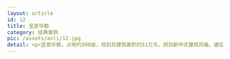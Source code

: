 ```yaml
---
layout: article
id: 12
title: 昱景华都
category: 经典案例
pic: /assets/anli/12.jpg
detail: <p>昱景华都，占地约500亩，规划总建筑面积约51万方，规划新中式建筑风格，建设95-880㎡别墅（叠拼、双拼、独栋）、高层、洋房、下跃洋房。项目配建有小学、幼儿园、会所、酒店等。</p><p>项目位于中国邯郸涉县将军大道西岗段，规模庞大，气势浑厚；三面环山，盘龙而踞，汲取帝王之气。</p><p>项目拥有不可多得了山体自然资源，与项目规划“双手拜佛”文化结合，共同传承太行山脉精神。</p>
---
```

